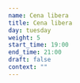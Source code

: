 ```yaml
---
name: Cena libera
title: Cena libera
day: tuesday
weight: 5
start_time: 19:00
end_time: 21:00
draft: false
context: ""
---
```

